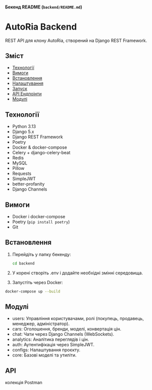 
#### Бекенд README (`backend/README.md`)

# AutoRia Backend
REST API для клону AutoRia, створений на Django REST Framework.

## Зміст
- [Технології](#технології)
- [Вимоги](#вимоги)
- [Встановлення](#встановлення)
- [Налаштування](#налаштування)
- [Запуск](#запуск)
- [API Ендпоінти](#api-ендпоінти)
- [Модулі](#модулі)

## Технології
- Python 3.13
- Django 5.x
- Django REST Framework
- Poetry
- Docker & docker-compose
- Celery + django-celery-beat
- Redis
- MySQL
- Pillow
- Requests
- SimpleJWT
- better-profanity
- Django Channels

## Вимоги
- Docker і docker-compose
- Poetry (`pip install poetry`)
- Git

## Встановлення
1. Перейдіть у папку бекенду:
   ```bash
   cd backend

2. У корені створіть .env і додайте необхідні змінні середовища.


3. Запустіть через Docker:
```bash
docker-compose up --build
```

##  Модулі
- users: Управління користувачами, ролі (покупець, продавець, менеджер, адміністратор).
- cars: Оголошення, бренди, моделі, конвертація цін.
- chat: Чати через Django Channels (WebSockets).
- analytics: Аналітика переглядів і цін.
- auth: Аутентифікація через SimpleJWT.
- configs: Налаштування проєкту.
- core: Базові моделі та утиліти.

## API
колекція Postman
